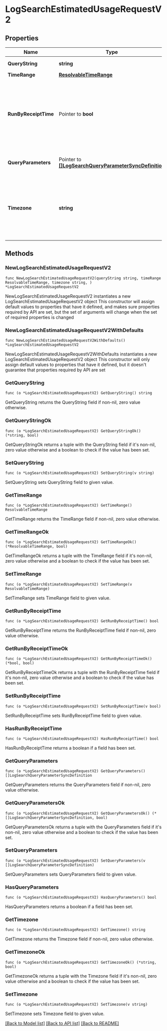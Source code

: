 # LogSearchEstimatedUsageRequestV2

## Properties

Name | Type | Description | Notes
------------ | ------------- | ------------- | -------------
**QueryString** | **string** | Query to perform. | 
**TimeRange** | [**ResolvableTimeRange**](ResolvableTimeRange.md) |  | 
**RunByReceiptTime** | Pointer to **bool** | This has the value &#x60;true&#x60; if the search is to be run by receipt time and &#x60;false&#x60; if it is to be run by message time. | [optional] [default to false]
**QueryParameters** | Pointer to [**[]LogSearchQueryParameterSyncDefinition**](LogSearchQueryParameterSyncDefinition.md) | Definition of the query parameters. | [optional] 
**Timezone** | **string** | Time zone to get the estimated usage details. Follow the format in the [IANA Time Zone Database](https://en.wikipedia.org/wiki/List_of_tz_database_time_zones#List).  | 

## Methods

### NewLogSearchEstimatedUsageRequestV2

`func NewLogSearchEstimatedUsageRequestV2(queryString string, timeRange ResolvableTimeRange, timezone string, ) *LogSearchEstimatedUsageRequestV2`

NewLogSearchEstimatedUsageRequestV2 instantiates a new LogSearchEstimatedUsageRequestV2 object
This constructor will assign default values to properties that have it defined,
and makes sure properties required by API are set, but the set of arguments
will change when the set of required properties is changed

### NewLogSearchEstimatedUsageRequestV2WithDefaults

`func NewLogSearchEstimatedUsageRequestV2WithDefaults() *LogSearchEstimatedUsageRequestV2`

NewLogSearchEstimatedUsageRequestV2WithDefaults instantiates a new LogSearchEstimatedUsageRequestV2 object
This constructor will only assign default values to properties that have it defined,
but it doesn't guarantee that properties required by API are set

### GetQueryString

`func (o *LogSearchEstimatedUsageRequestV2) GetQueryString() string`

GetQueryString returns the QueryString field if non-nil, zero value otherwise.

### GetQueryStringOk

`func (o *LogSearchEstimatedUsageRequestV2) GetQueryStringOk() (*string, bool)`

GetQueryStringOk returns a tuple with the QueryString field if it's non-nil, zero value otherwise
and a boolean to check if the value has been set.

### SetQueryString

`func (o *LogSearchEstimatedUsageRequestV2) SetQueryString(v string)`

SetQueryString sets QueryString field to given value.


### GetTimeRange

`func (o *LogSearchEstimatedUsageRequestV2) GetTimeRange() ResolvableTimeRange`

GetTimeRange returns the TimeRange field if non-nil, zero value otherwise.

### GetTimeRangeOk

`func (o *LogSearchEstimatedUsageRequestV2) GetTimeRangeOk() (*ResolvableTimeRange, bool)`

GetTimeRangeOk returns a tuple with the TimeRange field if it's non-nil, zero value otherwise
and a boolean to check if the value has been set.

### SetTimeRange

`func (o *LogSearchEstimatedUsageRequestV2) SetTimeRange(v ResolvableTimeRange)`

SetTimeRange sets TimeRange field to given value.


### GetRunByReceiptTime

`func (o *LogSearchEstimatedUsageRequestV2) GetRunByReceiptTime() bool`

GetRunByReceiptTime returns the RunByReceiptTime field if non-nil, zero value otherwise.

### GetRunByReceiptTimeOk

`func (o *LogSearchEstimatedUsageRequestV2) GetRunByReceiptTimeOk() (*bool, bool)`

GetRunByReceiptTimeOk returns a tuple with the RunByReceiptTime field if it's non-nil, zero value otherwise
and a boolean to check if the value has been set.

### SetRunByReceiptTime

`func (o *LogSearchEstimatedUsageRequestV2) SetRunByReceiptTime(v bool)`

SetRunByReceiptTime sets RunByReceiptTime field to given value.

### HasRunByReceiptTime

`func (o *LogSearchEstimatedUsageRequestV2) HasRunByReceiptTime() bool`

HasRunByReceiptTime returns a boolean if a field has been set.

### GetQueryParameters

`func (o *LogSearchEstimatedUsageRequestV2) GetQueryParameters() []LogSearchQueryParameterSyncDefinition`

GetQueryParameters returns the QueryParameters field if non-nil, zero value otherwise.

### GetQueryParametersOk

`func (o *LogSearchEstimatedUsageRequestV2) GetQueryParametersOk() (*[]LogSearchQueryParameterSyncDefinition, bool)`

GetQueryParametersOk returns a tuple with the QueryParameters field if it's non-nil, zero value otherwise
and a boolean to check if the value has been set.

### SetQueryParameters

`func (o *LogSearchEstimatedUsageRequestV2) SetQueryParameters(v []LogSearchQueryParameterSyncDefinition)`

SetQueryParameters sets QueryParameters field to given value.

### HasQueryParameters

`func (o *LogSearchEstimatedUsageRequestV2) HasQueryParameters() bool`

HasQueryParameters returns a boolean if a field has been set.

### GetTimezone

`func (o *LogSearchEstimatedUsageRequestV2) GetTimezone() string`

GetTimezone returns the Timezone field if non-nil, zero value otherwise.

### GetTimezoneOk

`func (o *LogSearchEstimatedUsageRequestV2) GetTimezoneOk() (*string, bool)`

GetTimezoneOk returns a tuple with the Timezone field if it's non-nil, zero value otherwise
and a boolean to check if the value has been set.

### SetTimezone

`func (o *LogSearchEstimatedUsageRequestV2) SetTimezone(v string)`

SetTimezone sets Timezone field to given value.



[[Back to Model list]](../README.md#documentation-for-models) [[Back to API list]](../README.md#documentation-for-api-endpoints) [[Back to README]](../README.md)


